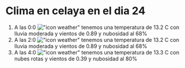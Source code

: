 # Clima en celaya en el dia 24

1. A las 0:0 !["icon weather"](http://openweathermap.org/img/w/10n.png) tenemos una temperatura de 13.2 C con lluvia moderada y  vientos de 0.89 y nubosidad al 68%
1. A las 2:0 !["icon weather"](http://openweathermap.org/img/w/10n.png) tenemos una temperatura de 13.2 C con lluvia moderada y  vientos de 0.89 y nubosidad al 68%
1. A las 4:0 !["icon weather"](http://openweathermap.org/img/w/04n.png) tenemos una temperatura de 13.3 C con nubes rotas y  vientos de 0.39 y nubosidad al 80%
